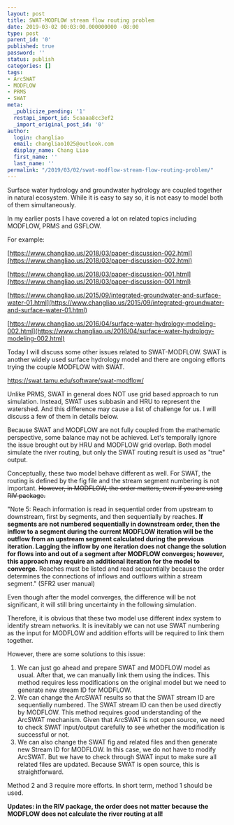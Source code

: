 ```yaml
---
layout: post
title: SWAT-MODFLOW stream flow routing problem
date: 2019-03-02 00:03:00.000000000 -08:00
type: post
parent_id: '0'
published: true
password: ''
status: publish
categories: []
tags:
- ArcSWAT
- MODFLOW
- PRMS
- SWAT
meta:
  _publicize_pending: '1'
  restapi_import_id: 5caaaa8cc3ef2
  _import_original_post_id: '0'
author:
  login: changliao
  email: changliao1025@outlook.com
  display_name: Chang Liao
  first_name: ''
  last_name: ''
permalink: "/2019/03/02/swat-modflow-stream-flow-routing-problem/"
---
```

Surface water hydrology and groundwater hydrology are coupled together in natural ecosystem. While it is easy to say so, it is not easy to model both of them simultaneously.

In my earlier posts I have covered a lot on related topics including MODFLOW, PRMS and GSFLOW.

For example:&nbsp;

[https://www.changliao.us/2018/03/paper-discussion-002.html](https://www.changliao.us/2018/03/paper-discussion-002.html)

[https://www.changliao.us/2018/03/paper-discussion-001.html](https://www.changliao.us/2018/03/paper-discussion-001.html)

[https://www.changliao.us/2015/09/integrated-groundwater-and-surface-water-01.html](https://www.changliao.us/2015/09/integrated-groundwater-and-surface-water-01.html)

[https://www.changliao.us/2016/04/surface-water-hydrology-modeling-002.html](https://www.changliao.us/2016/04/surface-water-hydrology-modeling-002.html)

Today I will discuss some other issues related to SWAT-MODFLOW. SWAT is another widely used surface hydrology model and there are ongoing efforts trying the couple MODFLOW with SWAT.

https://swat.tamu.edu/software/swat-modflow/

Unlike PRMS, SWAT in general does NOT use grid based approach to run simulation. Instead, SWAT uses subbasin and HRU to represent the watershed. And this difference may cause a list of challenge for us. I will discuss a few of them in details below.

Because SWAT and MODFLOW are not fully coupled from the mathematic perspective, some balance may not be achieved. Let's temporally ignore the issue brought out by HRU and MODFLOW grid overlap. Both model simulate the river routing, but only the SWAT routing result is used as "true" output.&nbsp;

Conceptually, these two model behave different as well. For SWAT, the routing is defined by the fig file and the stream segment numbering is not important. ~~However, in MODFLOW, the order matters, even if you are using RIV package.~~

"Note 5: Reach information is read in sequential order from upstream to downstream, first by segments, and then sequentially by reaches. **If segments are not numbered sequentially in downstream order, then the inflow to a segment during the current MODFLOW iteration will be the outflow from an upstream segment calculated during the previous iteration. Lagging the inflow by one iteration does not change the solution for flows into and out of a segment after MODFLOW converges; however, this approach may require an additional iteration for the model to converge.** Reaches must be listed and read sequentially because the order determines the connections of inflows and outflows within a stream segment." (SFR2 user manual)

Even though after the model converges, the difference will be not significant, it will still bring uncertainty in the following simulation.

Therefore, it is obvious that these two model use different index system to identify stream networks. It is inevitably we can not use SWAT numbering as the input for MODFLOW and addition efforts will be required to link them together.

However, there are some solutions to this issue:

1. We can just go ahead and prepare SWAT and MODFLOW model as usual. After that, we can manually link them using the indices. This method requires less modifications on the original model but we need to generate new stream ID for MODFLOW.
2. We can change the ArcSWAT results so that the SWAT stream ID are sequentially numbered. The SWAT stream ID can then be used directly by MODFLOW. This method requires good understanding of the ArcSWAT mechanism. Given that ArcSWAT is not open source, we need to check SWAT input/output carefully to see whether the modification is successful or not.
3. We can also change the SWAT fig and related files and then generate new Stream ID for MODFLOW. In this case, we do not have to modify ArcSWAT. But we have to check through SWAT input to make sure all related files are updated. Because SWAT is open source, this is straightforward.

Method 2 and 3 require more efforts. In short term, method 1 should be used.

**Updates: in the RIV package, the order does not matter because the MODFLOW does not calculate the river routing at all!**

